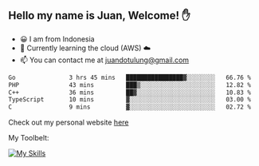 ## Hello my name is Juan, Welcome! ✋

- 😀 I am from Indonesia
- 📖 Currently learning the cloud (AWS) ☁️
- 📫 You can contact me at juandotulung@gmail.com

<!--START_SECTION:waka-->

```txt
Go               3 hrs 45 mins   ████████████████▓░░░░░░░░   66.76 %
PHP              43 mins         ███▒░░░░░░░░░░░░░░░░░░░░░   12.82 %
C++              36 mins         ██▓░░░░░░░░░░░░░░░░░░░░░░   10.83 %
TypeScript       10 mins         ▓░░░░░░░░░░░░░░░░░░░░░░░░   03.00 %
C                9 mins          ▓░░░░░░░░░░░░░░░░░░░░░░░░   02.72 %
```

<!--END_SECTION:waka-->

Check out my personal website [here](https://juanchristian.com)

My Toolbelt:

[![My Skills](https://skillicons.dev/icons?i=go,js,ts,nodejs,express,react,nextjs,vue,tailwind,vite,html,css,python,php,aws,bash,linux,postgres,mysql,redis,kafka,docker,vercel,netlify,vscode,figma)](https://skillicons.dev)

